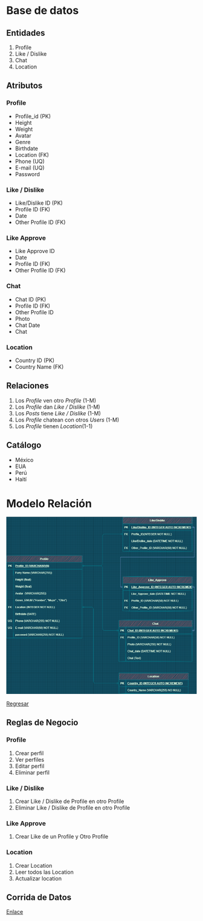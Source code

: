 # Base de datos

## Entidades

1. Profile
2. Like / Dislike
3. Chat
4. Location


## Atributos

### Profile
- Profile_id (PK)
- Height 
- Weight 
- Avatar
- Genre 
- Birthdate
- Location (FK)
- Phone (UQ)
- E-mail (UQ)
- Password


### Like / Dislike

- Like/Dislike ID (PK)
- Profile ID (FK)
- Date
- Other Profile ID (FK)

### Like Approve
- Like Approve ID
- Date
- Profile ID (FK)
- Other Profile ID (FK)

### Chat

- Chat ID (PK)
- Profile ID (FK)
- Other Profile ID
- Photo
- Chat Date
- Chat

### Location

- Country ID (PK)
- Country Name (FK)

## Relaciones

1. Los _Profile_ ven otro _Profile_  (1-M)
2. Los _Profile_ dan _Like / Dislike_ (1-M)
3. Los _Posts_ tiene _Like / Dislike_ (1-M)
4. Los _Profile_ chatean con otros _Users_ (1-M)
5. Los _Profile_ tienen _Location_(1-1)

## Catálogo 

- México
- EUA
- Perú
- Haití


# Modelo Relación

![Modelo](Multimedia/Modele_Relacion.png)

[Regresar](/morales-pedro-practica-3/README.md)


## Reglas de Negocio

### Profile

1. Crear perfil
2. Ver perfiles
3. Editar perfil
4. Eliminar perfil

### Like / Dislike

1. Crear Like / Dislike de Profile en otro Profile
2. Eliminar Like / Dislike de Profile en otro Profile

### Like Approve

1. Crear Like de un Profile y Otro Profile

### Location

1. Crear Location
2. Leer todos las Location
3. Actualizar location

## Corrida de Datos

[Enlace](https://github.com/MasterPedro1/morales-pedro-practica-3/blob/main/Corrida_de_Datos.xlsx)

